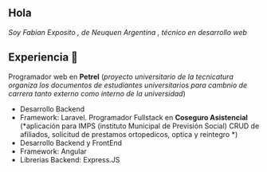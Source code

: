 ## Hola
_Soy Fabian Exposito , de Neuquen Argentina , técnico en desarrollo web_
## Experiencia 📄
Programador web en **Petrel** (*proyecto universitario de la tecnicatura organiza los documentos de estudiantes universitarios para cambnio de carrera tanto externo como interno de la universidad*)
* Desarrollo Backend
* Framework: Laravel.
Programador Fullstack en **Coseguro Asistencial** (*aplicación para IMPS (instituto Municipal de Previsión Social) CRUD  de afiliados, solicitud de prestamos ortopedicos, optica y reintegro *)
* Desarrollo Backend y FrontEnd
* Framework: Angular
* Librerias Backend: Express.JS
